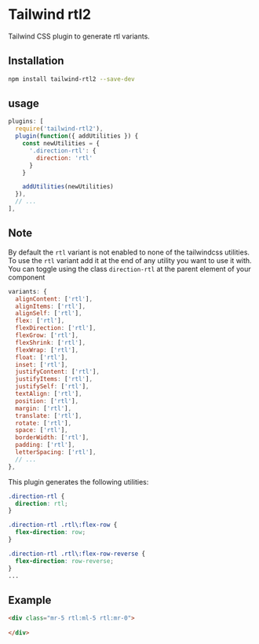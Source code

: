 # Tailwind rtl2
Tailwind CSS plugin to generate rtl variants.

## Installation

```bash
npm install tailwind-rtl2 --save-dev
```

## usage
```js
plugins: [
  require('tailwind-rtl2'),
  plugin(function({ addUtilities }) {
    const newUtilities = {
      '.direction-rtl': {
        direction: 'rtl'
      }
    }

    addUtilities(newUtilities)
  }),
  // ...
],
```

## Note
By default the `rtl` variant is not enabled to none of the tailwindcss utilities.
To use the `rtl` variant add it at the end of any utility you want to use it with.
You can toggle using the class `direction-rtl` at the parent element of your component

```js
variants: {
  alignContent: ['rtl'],
  alignItems: ['rtl'],
  alignSelf: ['rtl'],
  flex: ['rtl'],
  flexDirection: ['rtl'],
  flexGrow: ['rtl'],
  flexShrink: ['rtl'],
  flexWrap: ['rtl'],
  float: ['rtl'],
  inset: ['rtl'],
  justifyContent: ['rtl'],
  justifyItems: ['rtl'],
  justifySelf: ['rtl'],
  textAlign: ['rtl'],
  position: ['rtl'],
  margin: ['rtl'],
  translate: ['rtl'],
  rotate: ['rtl'],
  space: ['rtl'],
  borderWidth: ['rtl'],
  padding: ['rtl'],
  letterSpacing: ['rtl'],
  // ...
},
```

This plugin generates the following utilities:

```css
.direction-rtl {
  direction: rtl;
}

.direction-rtl .rtl\:flex-row {
  flex-direction: row;
}

.direction-rtl .rtl\:flex-row-reverse {
  flex-direction: row-reverse;
}
...
```
## Example

```html
<div class="mr-5 rtl:ml-5 rtl:mr-0">
    
</div>
```